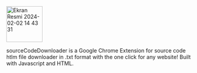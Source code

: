 <img width="95" alt="Ekran Resmi 2024-02-02 14 43 31" src="https://github.com/burakkaratasz/sourceCodeDownloader/assets/113118853/14745156-51a0-4db3-8292-1e77dc82c86c">

sourceCodeDownloader is a Google Chrome Extension for source code htlm file downloader in .txt format with the one click for any website! 
Built with Javascript and HTML.

